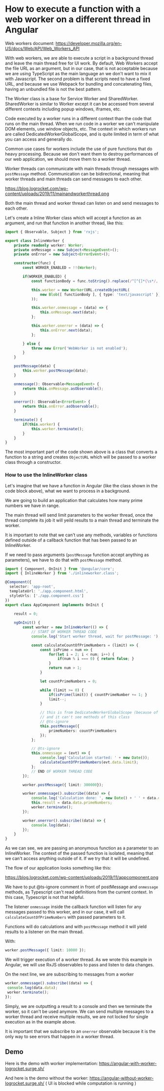 # How to execute a function with a web worker on a different thread in Angular

Web workers document: https://developer.mozilla.org/en-US/docs/Web/API/Web_Workers_API

With web workers, we are able to execute a script in a background thread and leave the main thread free for UI work. By default, Web Workers accept the file URL as an argument, but in our case, that is not acceptable because we are using TypeScript as the main language an we don't want to mix it with Javascript. The second problem is that scripts need to have a fixed URL, and because we use Webpack for bundling and concatenating files, having an unbundled file is not the best pattern.

The Worker class is a base for Service Worker and SharedWorker. SharedWorker is similar to Worker except it can be accessed from several different contexts including popup windows, iframes, etc. 

Code executed by a worker runs in a different context than the code that runs on the main thread. When we run code in a worker we can't manipulate DOM elements, use window objects, etc. The context in which workers run are called DedicatedWorkerGlobalScope, and is quite limited in term of what you can access and generally do.

Common use cases for workers include the use of pure functions that do heavy processing. Because we don't want them to destroy performances of our web application, we should move them to a worker thread.

Worker threads can communicate with main threads through messages with `postMessage` method. Communication can be bidirectional, meaning that worker threads and main threads can send messages to each other.

https://blog.logrocket.com/wp-content/uploads/2019/11/mainandworkerthread.png

Both the main thread and worker thread can listen on and send messages to each other.

Let's create a Inline Worker class which will accept a function as an argument, and run that function in another thread, like this:
```ts
import { Observable, Subject } from 'rxjs';

export class InlineWorker {
    private readonly worker: Worker;
    private onMessage = new Subject<MessageEvent>();
    private onError = new Subject<ErrorEvent>();

    constructor(func) {
        const WORKER_ENABLED = !!(Worker);

        if(WORKER_ENABLED) {
            const functionBody = func.toString().replace(/^[^{]*{\s*/, '').replace(/\s*}[^}]*$/, '');

            this.worker = new Worker(URL.createObjectURL(
                new Blob([ functionBody ], { type: 'text/javascript' })
            ));

            this.worker.onmessage = (data) => {
                this.onMessage.next(data);
            };

            this.worker.onerror = (data) => {
                this.onError.next(data);
            };

        } else {
            throw new Error('WebWorker is not enabled');
        }
    }

    postMessage(data) {
        this.worker.postMessage(data);
    }

    onmessage(): Observable<MessageEvent> {
        return this.onMessage.asObservable();
    }

    onerror(): Observable<ErrorEvent> {
        return this.onError.asObservable();
    }

    terminate() {
        if(this.worker) {
            this.worker.terminate();
        }
    }
}
```

The most important part of the code shown above is a class that converts a function to a string and creates `ObjectURL` which will be passed to a worker class through a constructor.

### How to use the InlineWorker class
Let's imagine that we have a function in Angular (like the class shown in the code block above), what we want to process in a background.

We are going to build an application that calculates how many prime numbers we have in range.

The main thread will send limit parameters to the worker thread, once the thread complete its job it will yeild results to a main thread and terminate the worker.

It is important to note that we can't use any methods, variables or functions defined outside of a callback function that has been passed to an InlineWorker.

If we need to pass arguments (`postMessage` function accept anything as parameters), we have to do that with `postMessage` method.

```ts
import { Component, OnInit } from '@angular/core';
import { InlineWorker } from './inlineworker.class';

@Component({
  selector: 'app-root',
  templateUrl: './app.component.html',
  styleUrls: ['./app.component.css']
})
export class AppComponent implements OnInit {
    
    result = 0;

    ngOnInit() {
        const worker = new InlineWorker(() => {
            // START OF WORKER THREAD CODE
            console.log('Start worker thread, wait for postMessage: ');

            const calculateCountOfPrimeNumbers = (limit) => {
                const isPrime = num => {
                    for(let i = 2; i < num; i++) {
                        if(num % i === 0) { return false; }
                    }
                    return num > 1;
                }

                let countPrimeNumbers = 0;

                while (limit >= 0) {
                    if(isPrime(limit)) { countPrimeNumber += 1; }
                    limit--;
                }

                // this is from DedicatedWorkerGlobalScope (because of that we have postMessage and onmessage methods)
                // and it can't see methods of this class
                // @ts-ignore
                this.postMessage({
                    primeNumbers: countPrimeNumbers
                });
            };

            // @ts-ignore
            this.onmessage = (evt) => {
                console.log('Calculation started: ' + new Date());
                calculateCountOfPrimeNumbers(evt.data.limit);
            };
            // END OF WORKER THREAD CODE
        });

        worker.postMessage({ limit: 300000});

        worker.onmessage().subscribe((data) => {
            console.log('Calculation done: ', new Date() + ' ' + data.data);
            this.result = data.data.primeNumbers;
            worker.terminate();
        });

        worker.onerror().subscribe((data) => {
            console.log(data);
        });
    }
}
```

As we can see, we are passing an anonymous function as a parameter to an InlineWorker. The context of the passed function is isolated, meaning that we can't access anything outside of it. If we try that it will be undefined.

The flow of our application looks something like this:

https://blog.logrocket.com/wp-content/uploads/2019/11/appcomponent.png

We have to put @ts-ignore comment in front of postMessage and `onmessage` methods, as Typescript can't read definitions from the current context. In this case, Typescript is not that helpful.

The listener `onmessage` inside the callback function will listen for any messages passed to this worker, and in our case, it will call `calculateCountOfPrimeNumbers` with passed parameters to it.

Functions will do calculations and with `postMessage` method it will yield results to a listener on the main thread.

With:
```ts
worker.postMessage({ limit: 10000 });
```
We will trigger execution of a worker thread. As we wrote this example in Angular, we will use RxJS observables to pass and listen to data changes.

On the next line, we are subscribing to messages from a worker
```ts
worker.onmessage().subscribe((data) => {
 console.log(data.data);
 worker.terminate();
});
```

Simply, we are outputting a result to a console and then we terminate the worker, so it can't be used anymore. We can send multiple messages to a worker thread and receive multiple results, we are not locked for single execution as in the example above.

It is important that we subscribe to an `onerror` observable because it is the only way to see errors that happen in a worker thread.

## Demo
Here is the demo with worker implementation: https://angular-with-worker-logrocket.surge.sh/

And here is the demo without the worker: https://angular-without-worker-logrocket.surge.sh/ ( UI is blocked while computation is running )